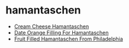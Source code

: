 # hamantaschen

 * [Cream Cheese Hamantaschen](index/c/cream-cheese-hamantaschen-13708.json)
 * [Date Orange Filling For Hamantaschen](index/d/date-orange-filling-for-hamantaschen-13707.json)
 * [Fruit Filled Hamantaschen From Philadelphia](index/f/fruit-filled-hamantaschen-from-philadelphia-40013.json)
